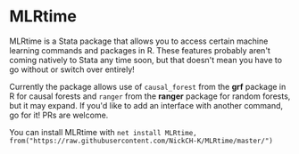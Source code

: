 # MLRtime

MLRtime is a Stata package that allows you to access certain machine learning commands and packages in R. These features probably aren't coming natively to Stata any time soon, but that doesn't mean you have to go without or switch over entirely! 

Currently the package allows use of `causal_forest` from the **grf** package in R for causal forests and `ranger` from the **ranger** package for random forests, but it may expand. If you'd like to add an interface with another command, go for it! PRs are welcome.

You can install MLRtime with `net install MLRtime, from("https://raw.githubusercontent.com/NickCH-K/MLRtime/master/")`